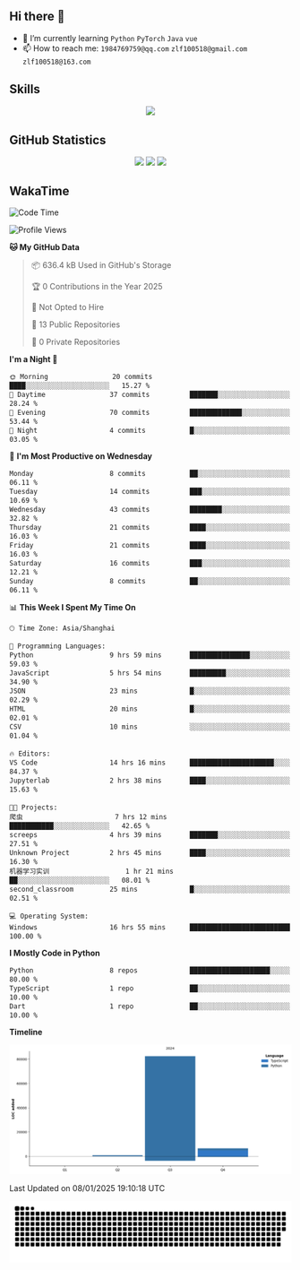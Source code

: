 ## Hi there 👋

- 🌱 I’m currently learning `Python` `PyTorch` `Java` `vue`
- 📫 How to reach me: `1984769759@qq.com` `zlf100518@gmail.com` `zlf100518@163.com`

## Skills
<div align="center"> <img src="https://skillicons.dev/icons?i=python,linux,git,github,html,css,js,ts" /> </div>

## GitHub Statistics

<div align="center">
  <img src="https://github-readme-stats.vercel.app/api?username=CloudSwordSage&show_icons=true&theme=tokyonight" />
  <img src="https://github-readme-stats.vercel.app/api/top-langs/?username=CloudSwordSage&show_icons=true&theme=tokyonight" />
  <img src="https://github-readme-activity-graph.vercel.app/graph?username=CloudSwordSage&theme=xcode" />
</div>

## WakaTime

<!--START_SECTION:waka-->
![Code Time](http://img.shields.io/badge/Code%20Time-287%20hrs%2050%20mins-blue)

![Profile Views](http://img.shields.io/badge/Profile%20Views-0-blue)

**🐱 My GitHub Data** 

> 📦 636.4 kB Used in GitHub's Storage 
 > 
> 🏆 0 Contributions in the Year 2025
 > 
> 🚫 Not Opted to Hire
 > 
> 📜 13 Public Repositories 
 > 
> 🔑 0 Private Repositories 
 > 
**I'm a Night 🦉** 

```text
🌞 Morning                20 commits          ████░░░░░░░░░░░░░░░░░░░░░   15.27 % 
🌆 Daytime                37 commits          ███████░░░░░░░░░░░░░░░░░░   28.24 % 
🌃 Evening                70 commits          █████████████░░░░░░░░░░░░   53.44 % 
🌙 Night                  4 commits           █░░░░░░░░░░░░░░░░░░░░░░░░   03.05 % 
```
📅 **I'm Most Productive on Wednesday** 

```text
Monday                   8 commits           ██░░░░░░░░░░░░░░░░░░░░░░░   06.11 % 
Tuesday                  14 commits          ███░░░░░░░░░░░░░░░░░░░░░░   10.69 % 
Wednesday                43 commits          ████████░░░░░░░░░░░░░░░░░   32.82 % 
Thursday                 21 commits          ████░░░░░░░░░░░░░░░░░░░░░   16.03 % 
Friday                   21 commits          ████░░░░░░░░░░░░░░░░░░░░░   16.03 % 
Saturday                 16 commits          ███░░░░░░░░░░░░░░░░░░░░░░   12.21 % 
Sunday                   8 commits           ██░░░░░░░░░░░░░░░░░░░░░░░   06.11 % 
```


📊 **This Week I Spent My Time On** 

```text
🕑︎ Time Zone: Asia/Shanghai

💬 Programming Languages: 
Python                   9 hrs 59 mins       ███████████████░░░░░░░░░░   59.03 % 
JavaScript               5 hrs 54 mins       █████████░░░░░░░░░░░░░░░░   34.90 % 
JSON                     23 mins             █░░░░░░░░░░░░░░░░░░░░░░░░   02.29 % 
HTML                     20 mins             █░░░░░░░░░░░░░░░░░░░░░░░░   02.01 % 
CSV                      10 mins             ░░░░░░░░░░░░░░░░░░░░░░░░░   01.04 % 

🔥 Editors: 
VS Code                  14 hrs 16 mins      █████████████████████░░░░   84.37 % 
Jupyterlab               2 hrs 38 mins       ████░░░░░░░░░░░░░░░░░░░░░   15.63 % 

🐱‍💻 Projects: 
爬虫                       7 hrs 12 mins       ███████████░░░░░░░░░░░░░░   42.65 % 
screeps                  4 hrs 39 mins       ███████░░░░░░░░░░░░░░░░░░   27.51 % 
Unknown Project          2 hrs 45 mins       ████░░░░░░░░░░░░░░░░░░░░░   16.30 % 
机器学习实训                   1 hr 21 mins        ██░░░░░░░░░░░░░░░░░░░░░░░   08.01 % 
second_classroom         25 mins             █░░░░░░░░░░░░░░░░░░░░░░░░   02.51 % 

💻 Operating System: 
Windows                  16 hrs 55 mins      █████████████████████████   100.00 % 
```

**I Mostly Code in Python** 

```text
Python                   8 repos             ████████████████████░░░░░   80.00 % 
TypeScript               1 repo              ██░░░░░░░░░░░░░░░░░░░░░░░   10.00 % 
Dart                     1 repo              ██░░░░░░░░░░░░░░░░░░░░░░░   10.00 % 
```



**Timeline**

![Lines of Code chart](https://raw.githubusercontent.com/CloudSwordSage/CloudSwordSage/main/assets/bar_graph.png)


 Last Updated on 08/01/2025 19:10:18 UTC
<!--END_SECTION:waka-->

<div align="center"><img src="./assets/github-snake-dark.svg" /></div>
